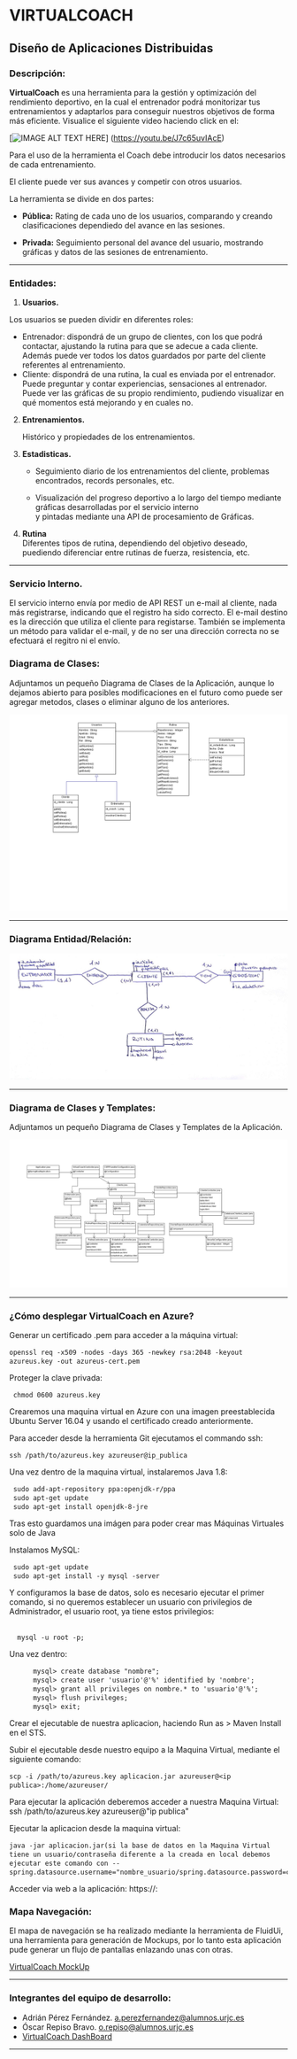 ﻿
# VIRTUALCOACH
## Diseño de Aplicaciones Distribuidas  


### **Descripción:** 
  
  **VirtualCoach** es una herramienta para la gestión y optimización del rendimiento deportivo, en la cual el entrenador podrá monitorizar tus entrenamientos y adaptarlos para conseguir nuestros objetivos de forma más eficiente.
  Visualice el siguiente video haciendo click en el:


  
  [![IMAGE ALT TEXT HERE](https://img.youtube.com/vi/J7c65uvIAcE/0.jpg)]
  (https://youtu.be/J7c65uvIAcE)


  Para el uso de la herramienta el Coach debe introducir los datos necesarios de cada entrenamiento.  

  El cliente puede ver sus avances y competir con otros usuarios.  

  La herramienta se divide en dos partes:   
    
  - **Pública:** Rating de cada uno de los usuarios, comparando y creando clasificaciones dependiedo del avance en las sesiones.
    
  - **Privada:** Seguimiento personal del avance del usuario, mostrando gráficas y datos de las sesiones de entrenamiento.
  

  - - -
### **Entidades:**
  
  1. **Usuarios.**    

  Los usuarios se pueden dividir en diferentes roles:  

   * Entrenador: dispondrá de un grupo de clientes, con los que podrá contactar, ajustando la rutina para que se adecue a cada cliente. Además puede ver todos los datos guardados por parte del cliente referentes al entrenamiento.
   * Cliente: dispondrá de una rutina, la cual es enviada por el entrenador. Puede preguntar y contar experiencias, sensaciones al entrenador. Puede ver las gráficas de su propio rendimiento, pudiendo visualizar en qué momentos está mejorando y en cuales no.


  2. **Entrenamientos.**  
    
      Histórico y propiedades  de los entrenamientos.

  3. **Estadisticas.**
      
      - Seguimiento diario de los entrenamientos del cliente, problemas encontrados, records personales, etc.  

      - Visualización del progreso deportivo a lo largo del tiempo mediante gráficas desarrolladas por el servicio interno  
       y pintadas mediante una API de procesamiento de Gráficas.  

  4.  **Rutina**  
      Diferentes tipos de rutina, dependiendo del objetivo deseado, puediendo diferenciar entre rutinas de fuerza, resistencia, etc.

  - - -

### **Servicio Interno.**
El servicio interno envía por medio de API REST un e-mail al cliente, nada más registrarse, indicando que el registro ha sido correcto. El e-mail destino es la dirección que utiliza el cliente para registarse. También se implementa un método para validar el e-mail, y de no ser una dirección correcta no se efectuará el regitro ni el envío.

### **Diagrama de Clases:**  

  Adjuntamos un pequeño Diagrama de Clases de la Aplicación, aunque lo dejamos abierto para posibles modificaciones en el futuro como puede ser agregar metodos,
  clases o eliminar alguno de los anteriores.
  
  ![](imagenes/Diagrama.png "Diagrama")

  - - -
### **Diagrama Entidad/Relación:**

![](imagenes/Entidad_Relacion.png "Entidad_Relacion")
- - -
### **Diagrama de Clases y Templates:**  

  Adjuntamos un pequeño Diagrama de Clases y Templates de la Aplicación.
  
  ![](imagenes/DiagramaClasesTemplates.png "Diagrama")
- - -
### **¿Cómo desplegar VirtualCoach en Azure?**

Generar un certificado .pem para acceder a la máquina virtual:
```
openssl req -x509 -nodes -days 365 -newkey rsa:2048 -keyout azureus.key -out azureus-cert.pem
```
Proteger la clave privada:
```
 chmod 0600 azureus.key
```
Crearemos una maquina virtual en Azure con una imagen preestablecida Ubuntu Server 16.04 y usando el certificado creado anteriormente.

Para acceder desde la herramienta Git ejecutamos el commando ssh:
```
ssh /path/to/azureus.key azureuser@ip_publica
```
Una vez dentro de la maquina virtual, instalaremos Java 1.8:
```
 sudo add-apt-repository ppa:openjdk-r/ppa
 sudo apt-get update
 sudo apt-get install openjdk-8-jre
```
Tras esto guardamos una imágen para poder crear mas Máquinas Virtuales solo de Java

Instalamos  MySQL:
```
 sudo apt-get update
 sudo apt-get install -y mysql -server
```
Y configuramos la base de datos, solo es necesario ejecutar el primer comando, si no queremos establecer un usuario con privilegios de Administrador, el usuario root, ya tiene estos privilegios:

```

  mysql -u root -p;

```

  Una vez dentro:
```
      mysql> create database "nombre";
      mysql> create user 'usuario'@'%' identified by 'nombre';
      mysql> grant all privileges on nombre.* to 'usuario'@'%';
      mysql> flush privileges;
      mysql> exit;
```
Crear el ejecutable de nuestra aplicacion, haciendo Run as > Maven Install en el STS.

Subir el ejecutable desde nuestro equipo a la Maquina Virtual, mediante el siguiente comando:
```
scp -i /path/to/azureus.key aplicacion.jar azureuser@<ip publica>:/home/azureuser/
```
Para ejecutar la aplicación deberemos acceder a nuestra Maquina Virtual:
ssh /path/to/azureus.key azureuser@"ip publica"

Ejecutar la aplicacion desde la maquina virtual:
```
java -jar aplicacion.jar(si la base de datos en la Maquina Virtual tiene un usuario/contraseña diferente a la creada en local debemos ejecutar este comando con --spring.datasource.username="nombre_usuario/spring.datasource.password=contraseña")
```
Acceder via web a la aplicación:
https://<ip publica>:<puerto publico>
### **Mapa Navegación:** 

El mapa de navegación se ha realizado mediante la herramienta de FluidUi, una herramienta para generación de Mockups, por lo tanto esta aplicación pude 
generar un flujo de pantallas enlazando unas con otras.

[VirtualCoach MockUp](https://marvelapp.com/50ihf00)
- - -
### **Integrantes del equipo de desarrollo:**

  - Adrián Pérez Fernández. [a.perezfernandez@alumnos.urjc.es](a.perezfernandez@alumnos.urjc.es)
  - Óscar Repiso Bravo. [o.repiso@alumnos.urjc.es](o.repiso@alumnos.urjc.es) 
  - [VirtualCoach DashBoard]( https://trello.com/b/UXnlMufa)

- - -
